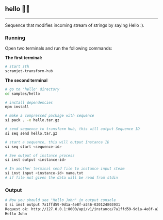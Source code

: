 ## hello 🙋‍♂️
----
Sequence that modifies incoming stream of strings by saying Hello :).

### Running
Open two terminals and run the following commands:

**The first terminal:**
```bash
# start sth
scramjet-transform-hub
```

**The second terminal**
```bash
# go to 'hello' directory
cd samples/hello

# install dependencies
npm install

# make a compressed package with sequence
si pack . -o hello.tar.gz

# send sequence to transform hub, this will output Sequence ID
si seq send hello.tar.gz

# start a sequence, this will output Instance ID
si seq start <sequence-id>

# See output of instance process
si inst output <instance-id>

# In another terminal send file to instance input steam
si inst input <instance-id> name.txt
# if file not given the data will be read from stdin
```
<!-- TODO Delete when the issue is solved
Issue created for reading data from stdin https://github.com/scramjetorg/transform-hub/issues/165 
-->
### Output

```bash
# Now you should see "Hello John" in output console
$ si inst output 7a1ffd59-9d1a-4e8f-a246-020124803931
Request ok: http://127.0.0.1:8000/api/v1/instance/7a1ffd59-9d1a-4e8f-a246-020124803931/output status: 200 OK
Hello John
```